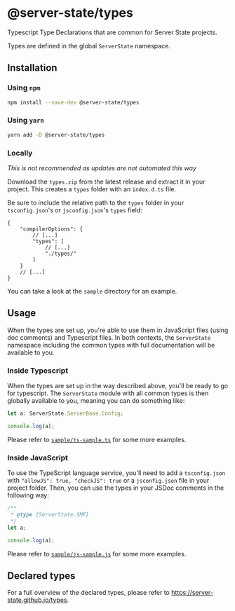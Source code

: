# @server-state/types
Typescript Type Declarations that are common for Server State projects.

Types are defined in the global `ServerState` namespace.

## Installation
### Using `npm`
```bash
npm install --save-dev @server-state/types
```

### Using `yarn`
```bash
yarn add -D @server-state/types
```

### Locally

*This is not recommended as updates are not automated this way*

Download the `types.zip` from the latest release and extract it in your project. This creates a `types` folder with an `index.d.ts` file.

Be sure to include the relative path to the `types` folder in your `tsconfig.json`'s or `jsconfig.json`'s `types` field:

```json5
{
    "compilerOptions": {
        // [...]
        "types": [
            // [...]
            "./types/"
        ]
    }
    // [...]
}
```

You can take a look at the `sample` directory for an example.

## Usage
When the types are set up, you're able to use them in JavaScript files (using doc comments) and Typescript files. In both contexts, the `ServerState` namespace including the common types with full documentation will be available to you.

### Inside Typescript
When the types are set up in the way described above, you'll be ready to go for typescript. The `ServerState` module with all common types is then globally available to you, meaning you can do something like:

```typescript
let a: ServerState.ServerBase.Config;

console.log(a);
```

Please refer to [`sample/ts-sample.ts`](sample/ts-sample.ts) for some more examples.

### Inside JavaScript
To use the TypeScript language service, you'll need to add a `tsconfig.json` with `"allowJS": true, "checkJS": true` or a `jsconfig.json` file in your project folder. Then, you can use the types in your JSDoc comments in the following way:

```js
/**
 * @type {ServerState.SMF}
 */
let a;

console.log(a);
```

Please refer to [`sample/js-sample.js`](sample/js-sample.js) for some more examples.

## Declared types
For a full overview of the declared types, please refer to https://server-state.github.io/types.

